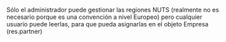Sólo el administrador puede gestionar las regiones NUTS (realmente no es
necesario porque es una convención a nivel Europeo) pero cualquier
usuario puede leerlas, para que pueda asignarlas en el objeto Empresa
(res.partner)
